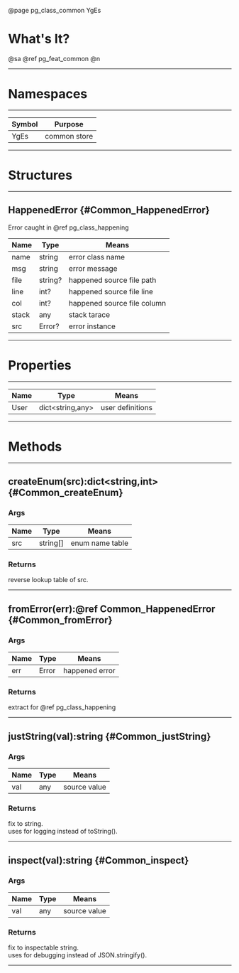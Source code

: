 ﻿@page pg_class_common YgEs

# What's It?

@sa @ref pg_feat_common @n

-----
# Namespaces

-----
| Symbol | Purpose |
|--------|---------|
| YgEs | common store |

-----
# Structures

-----
## HappenedError {#Common_HappenedError}

Error caught in @ref pg_class_happening

| Name | Type | Means |
|------|------|-------|
| name | string | error class name |
| msg | string | error message |
| file | string? | happened source file path |
| line | int? | happened source file line |
| col | int? | happened source file column |
| stack | any | stack tarace |
| src | Error? | error instance |

-----
# Properties

-----
| Name | Type | Means |
|------|------|-------|
| User | dict<string,any> | user definitions |

-----
# Methods

-----
## createEnum(src):dict<string,int> {#Common_createEnum}

### Args

| Name | Type | Means |
|------|------|-------|
| src | string[] | enum name table |

### Returns

reverse lookup table of src.  

-----
## fromError(err):@ref Common_HappenedError {#Common_fromError}

### Args

| Name | Type | Means |
|------|------|-------|
| err | Error | happened error |

### Returns

extract for @ref pg_class_happening

-----
## justString(val):string {#Common_justString}

### Args

| Name | Type | Means |
|------|------|-------|
| val | any | source value |

### Returns

fix to string.  
uses for logging instead of toString().  

-----
## inspect(val):string {#Common_inspect}

### Args

| Name | Type | Means |
|------|------|-------|
| val | any | source value |

### Returns

fix to inspectable string.  
uses for debugging instead of JSON.stringify().  

-----

